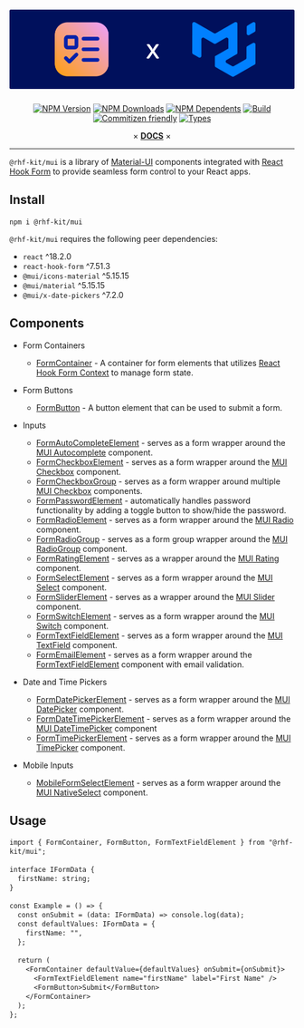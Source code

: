 <div align="center">

# ![@rhf-kit/mui](https://github.com/dev-youngstown/rhf-kit/blob/fa900a23713467d40ddaf92008e7a0c7a2f61bd3/.github/banner.png)

[![NPM Version](https://flat.badgen.net/npm/v/@rhf-kit/mui)](https://www.npmjs.com/package/@rhf-kit/mui)
[![NPM Downloads](https://flat.badgen.net/npm/dm/@rhf-kit/mui)](https://www.npmjs.com/package/@rhf-kit/mui)
[![NPM Dependents](https://flat.badgen.net/npm/dependents/@rhf-kit/mui)](https://www.npmjs.com/package/@rhf-kit/mui)
[![Build](https://img.shields.io/github/actions/workflow/status/dev-youngstown/rhf-kit/npm-publish.yml?branch=main&style=flat-square)](https://github.com/dev-youngstown/rhf-kit/actions)
[![Commitizen friendly](https://img.shields.io/badge/commitizen-friendly-brightgreen.svg)](http://commitizen.github.io/cz-cli/)
[![Types](https://flat.badgen.net/npm/types/@rhf-kit/mui)](https://www.npmjs.com/package/@rhf-kit/mui)

× **[DOCS](https://dev-youngstown.github.io/rhf-kit)** ×

</div>

---

`@rhf-kit/mui` is a library of [Material-UI](https://material-ui.com/) components integrated with [React Hook Form](https://react-hook-form.com/) to provide seamless form control to your React apps.

## Install

```shell
npm i @rhf-kit/mui
```

`@rhf-kit/mui` requires the following peer dependencies:

- `react` ^18.2.0
- `react-hook-form` ^7.51.3
- `@mui/icons-material` ^5.15.15
- `@mui/material` ^5.15.15
- `@mui/x-date-pickers` ^7.2.0

## Components

- Form Containers

  - [FormContainer](https://dev-youngstown.github.io/rhf-kit/?path=/docs/rhf-kit-mui-form-container--docs) - A container for form elements that utilizes [React Hook Form Context](https://react-hook-form.com/api#useFormContext) to manage form state.

- Form Buttons

  - [FormButton](https://dev-youngstown.github.io/rhf-kit/?path=/docs/react-hook-form-kit-material-ui-form-button--docs) - A button element that can be used to submit a form.

- Inputs

  - [FormAutoCompleteElement](https://dev-youngstown.github.io/rhf-kit/?path=/docs/react-hook-form-kit-material-ui-form-auto-complete-element--docs) - serves as a form wrapper around the [MUI Autocomplete](https://mui.com/material-ui/react-autocomplete/) component.
  - [FormCheckboxElement](https://dev-youngstown.github.io/rhf-kit/?path=/docs/react-hook-form-kit-material-ui-form-checkbox-element--docs) - serves as a form wrapper around the [MUI Checkbox](https://mui.com/material-ui/react-checkbox/) component.
  - [FormCheckboxGroup](https://dev-youngstown.github.io/rhf-kit/?path=/docs/react-hook-form-kit-material-ui-form-checkbox-group--docs) - serves as a form wrapper around multiple [MUI Checkbox](https://mui.com/material-ui/react-checkbox/) components.
  - [FormPasswordElement](https://dev-youngstown.github.io/rhf-kit/?path=/docs/react-hook-form-kit-material-ui-form-password-element--docs) - automatically handles password functionality by adding a toggle button to show/hide the password.
  - [FormRadioElement](https://dev-youngstown.github.io/rhf-kit/?path=/docs/react-hook-form-kit-material-ui-form-radio--docs) - serves as a form wrapper around the [MUI Radio](https://mui.com/material-ui/api/radio/) component.
  - [FormRadioGroup](https://dev-youngstown.github.io/rhf-kit/?path=/docs/react-hook-form-kit-material-ui-form-radio-group--docs) - serves as a form group wrapper around the [MUI RadioGroup](https://mui.com/material-ui/react-radio-button/) component.
  - [FormRatingElement](https://dev-youngstown.github.io/rhf-kit/?path=/docs/react-hook-form-kit-material-ui-form-rating-element--docs) - serves as a wrapper around the [MUI Rating](https://mui.com/material-ui/react-rating/) component.
  - [FormSelectElement](https://dev-youngstown.github.io/rhf-kit/?path=/docs/react-hook-form-kit-material-ui-form-select-element--docs) - serves as a form wrapper around the [MUI Select](https://mui.com/material-ui/react-select/) component.
  - [FormSliderElement](https://dev-youngstown.github.io/rhf-kit/?path=/docs/react-hook-form-kit-material-ui-form-slider-element--docs) - serves as a wrapper around the [MUI Slider](https://mui.com/material-ui/react-slider/) component.
  - [FormSwitchElement](https://dev-youngstown.github.io/rhf-kit/?path=/docs/react-hook-form-kit-material-ui-form-switch-element--docs) - serves as a form wrapper around the [MUI Switch](https://mui.com/material-ui/react-switch/) component.
  - [FormTextFieldElement](https://dev-youngstown.github.io/rhf-kit/?path=/docs/react-hook-form-kit-material-ui-form-text-field-element--docs) - serves as a form wrapper around the [MUI TextField](https://mui.com/material-ui/react-text-field/) component.
  - [FormEmailElement](https://dev-youngstown.github.io/rhf-kit/?path=/docs/react-hook-form-kit-material-ui-form-email-element--docs) - serves as a form wrapper around the [FormTextFieldElement](https://dev-youngstown.github.io/rhf-kit/?path=/docs/react-hook-form-kit-material-ui-form-email-element--docs) component with email validation.

- Date and Time Pickers

  - [FormDatePickerElement](https://dev-youngstown.github.io/rhf-kit/?path=/docs/react-hook-form-kit-material-ui-form-date-picker-element--docs) - serves as a form wrapper around the [MUI DatePicker](https://mui.com/x/react-date-pickers/date-picker/) component.
  - [FormDateTimePickerElement](https://dev-youngstown.github.io/rhf-kit/?path=/docs/react-hook-form-kit-material-ui-form-date-time-picker-element--docs) - serves as a form wrapper around the [MUI DateTimePicker](https://mui.com/x/react-date-pickers/date-time-picker/) component
  - [FormTimePickerElement](https://dev-youngstown.github.io/rhf-kit/?path=/docs/react-hook-form-kit-material-ui-form-time-picker-element--docs) - serves as a form wrapper around the [MUI TimePicker](https://mui.com/x/react-date-pickers/time-picker/) component.

- Mobile Inputs

  - [MobileFormSelectElement](https://dev-youngstown.github.io/rhf-kit/?path=/docs/react-hook-form-kit-material-ui-mobile-form-select-element--docs) - serves as a form wrapper around the [MUI NativeSelect](https://mui.com/material-ui/api/native-select/) component.

## Usage

```tsx
import { FormContainer, FormButton, FormTextFieldElement } from "@rhf-kit/mui";

interface IFormData {
  firstName: string;
}

const Example = () => {
  const onSubmit = (data: IFormData) => console.log(data);
  const defaultValues: IFormData = {
    firstName: "",
  };

  return (
    <FormContainer defaultValue={defaultValues} onSubmit={onSubmit}>
      <FormTextFieldElement name="firstName" label="First Name" />
      <FormButton>Submit</FormButton>
    </FormContainer>
  );
};
```
